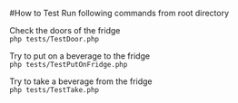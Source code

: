 #How to Test
Run following commands from root directory

Check the doors of the fridge\
``php tests/TestDoor.php ``

Try to put on a beverage to the fridge\
``php tests/TestPutOnFridge.php  ``

Try to take a beverage from the fridge\
``php tests/TestTake.php ``
